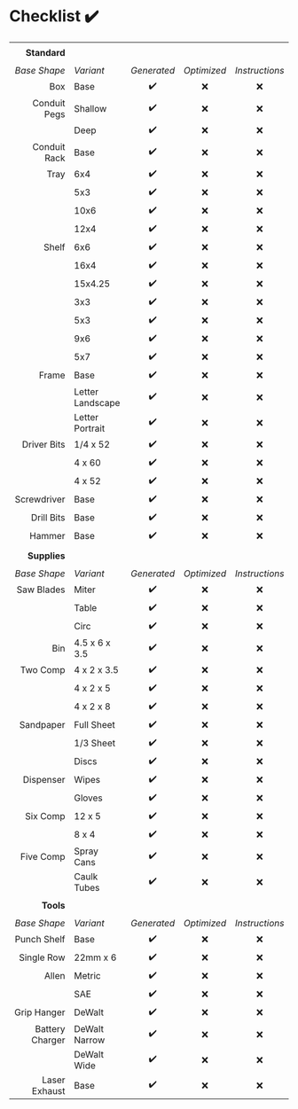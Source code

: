 # Checklist :heavy_check_mark:
||||||
| --: | :-- | :-: | :-: | :-: |
||||||
|**Standard** |||||
||||||
| *Base Shape* | *Variant* | *Generated* | *Optimized* | *Instructions* |
| Box          | Base             | :heavy_check_mark: | :x: | :x: |
| Conduit Pegs | Shallow          | :heavy_check_mark: | :x: | :x: |
|              | Deep             | :heavy_check_mark: | :x: | :x: |
| Conduit Rack | Base             | :heavy_check_mark: | :x: | :x: |
| Tray         | 6x4              | :heavy_check_mark: | :x: | :x: |
|              | 5x3              | :heavy_check_mark: | :x: | :x: |
|              | 10x6             | :heavy_check_mark: | :x: | :x: |
|              | 12x4             | :heavy_check_mark: | :x: | :x: |
| Shelf        | 6x6              | :heavy_check_mark: | :x: | :x: |
|              | 16x4             | :heavy_check_mark: | :x: | :x: |
|              | 15x4.25          | :heavy_check_mark: | :x: | :x: |
|              | 3x3              | :heavy_check_mark: | :x: | :x: |
|              | 5x3              | :heavy_check_mark: | :x: | :x: |
|              | 9x6              | :heavy_check_mark: | :x: | :x: |
|              | 5x7              | :heavy_check_mark: | :x: | :x: |
| Frame        | Base             | :heavy_check_mark: | :x: | :x: |
|              | Letter Landscape | :heavy_check_mark: | :x: | :x: |
|              | Letter Portrait  | :heavy_check_mark: | :x: | :x: |
| Driver Bits  | 1/4 x 52         | :heavy_check_mark: | :x: | :x: |
|              | 4 x 60           | :heavy_check_mark: | :x: | :x: |
|              | 4 x 52           | :heavy_check_mark: | :x: | :x: |
| Screwdriver  | Base             | :heavy_check_mark: | :x: | :x: |
| Drill Bits   | Base             | :heavy_check_mark: | :x: | :x: |
| Hammer       | Base             | :heavy_check_mark: | :x: | :x: |
||||||
|**Supplies** |||||
||||||
| *Base Shape* | *Variant* | *Generated* | *Optimized* | *Instructions* |
| Saw Blades   | Miter            | :heavy_check_mark: | :x: | :x: |
|              | Table            | :heavy_check_mark: | :x: | :x: |
|              | Circ             | :heavy_check_mark: | :x: | :x: |
| Bin          | 4.5 x 6 x 3.5    | :heavy_check_mark: | :x: | :x: |
| Two Comp     | 4 x 2 x 3.5      | :heavy_check_mark: | :x: | :x: |
|              | 4 x 2 x 5        | :heavy_check_mark: | :x: | :x: |
|              | 4 x 2 x 8        | :heavy_check_mark: | :x: | :x: |
| Sandpaper    | Full Sheet       | :heavy_check_mark: | :x: | :x: |
|              | 1/3 Sheet        | :heavy_check_mark: | :x: | :x: |
|              | Discs            | :heavy_check_mark: | :x: | :x: |
| Dispenser    | Wipes            | :heavy_check_mark: | :x: | :x: |
|              | Gloves           | :heavy_check_mark: | :x: | :x: |
| Six Comp     | 12 x 5           | :heavy_check_mark: | :x: | :x: |
|              | 8 x 4            | :heavy_check_mark: | :x: | :x: |
| Five Comp    | Spray Cans       | :heavy_check_mark: | :x: | :x: |
|              | Caulk Tubes      | :heavy_check_mark: | :x: | :x: |
||||||
|**Tools** |||||
||||||
| *Base Shape* | *Variant* | *Generated* | *Optimized* | *Instructions* |
| Punch Shelf  | Base             | :heavy_check_mark: | :x: | :x: |
| Single Row   | 22mm x 6         | :heavy_check_mark: | :x: | :x: |
| Allen        | Metric           | :heavy_check_mark: | :x: | :x: |
|              | SAE              | :heavy_check_mark: | :x: | :x: |
| Grip Hanger  | DeWalt           | :heavy_check_mark: | :x: | :x: |
| Battery Charger | DeWalt Narrow | :heavy_check_mark: | :x: | :x: |
|              | DeWalt Wide      | :heavy_check_mark: | :x: | :x: |
| Laser Exhaust | Base            | :heavy_check_mark: | :x: | :x: |